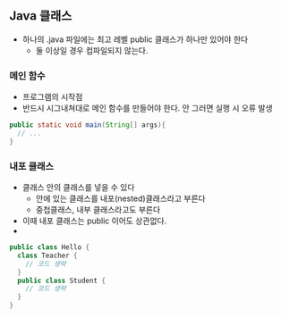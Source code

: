 ## Java 클래스

- 하나의 .java 파일에는 최고 레벨 public 클래스가 하나만 있어야 한다
  - 둘 이상일 경우 컴파일되지 않는다.

### 메인 함수

- 프로그램의 시작점
- 반드시 시그내쳐대로 메인 함수를 만들어야 한다. 안 그러면 실행 시 오류 발생

```java
public static void main(String[] args){
  // ...
}
```



### 내포 클래스

- 클래스 안의 클래스를 넣을 수 있다
  - 안에 있는 클래스를 내포(nested)클래스라고 부른다
  - 중첩클래스, 내부 클래스라고도 부른다
- 이때 내포 클래스는 public 이어도 상관없다.
- 

```java
public class Hello {
  class Teacher {
    // 코드 생략
  }
  public class Student {
    // 코드 생략
  }
}
```

